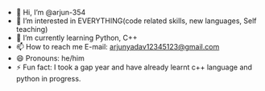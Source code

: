 - 👋 Hi, I’m @arjun-354
- 👀 I’m interested in EVERYTHING(code related skills, new languages, Self teaching) 
- 🌱 I’m currently learning Python, C++
- 📫 How to reach me E-mail: arjunyadav12345123@gmail.com
- 😄 Pronouns: he/him
- ⚡ Fun fact: I took a gap year and have already learnt c++ language and python in progress.

<!---
arjun-354/arjun-354 is a ✨ special ✨ repository because its `README.md` (this file) appears on your GitHub profile.
You can click the Preview link to take a look at your changes.
--->
